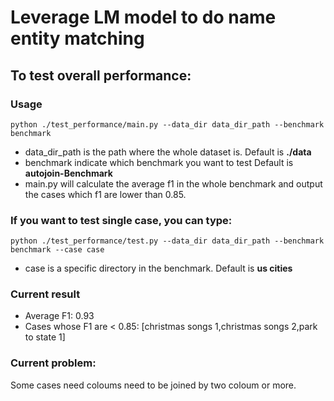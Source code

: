 # Leverage LM model to do name entity matching

## To test overall performance:

### Usage
```
python ./test_performance/main.py --data_dir data_dir_path --benchmark benchmark
```
* data_dir_path is the path where the whole dataset is. Default is **./data**
* benchmark indicate which benchmark you want to test Default is **autojoin-Benchmark**
* main.py will calculate the average f1 in the whole benchmark and output the cases which f1 are lower than 0.85.
### If you want to test single case, you can type:
```
python ./test_performance/test.py --data_dir data_dir_path --benchmark benchmark --case case
```
* case is a specific directory in the benchmark. Default is **us cities**

### Current result
* Average F1: 0.93
* Cases whose F1 are < 0.85: [christmas songs 1,christmas songs 2,park to state 1]
### Current problem:
Some cases need coloums need to be joined by two coloum or more.
